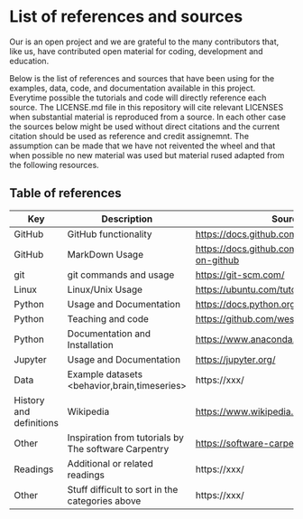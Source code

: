 # List of references and sources

Our is an open project and we are grateful to the many contributors that, like us, have contributed open material for coding, development and education.

Below is the list of references and sources that have been using for the examples, data, code, and documentation available in this project. Everytime possible the tutorials and code will directly reference each source. The LICENSE.md file in this repository will cite relevant LICENSES when substantial material is reproduced from a source. In each other case the sources below might be used without direct citations and the current citation should be used as reference and credit assignemnt. The assumption can be made that we have not reivented the wheel and that when possible no new material was used but material rused adapted from the following resources.

## Table of references

| Key | Description | Source | 
| --------- | -------- | -------- |
| GitHub | GitHub functionality | https://docs.github.com/en/github |
| GitHub | MarkDown Usage |  https://docs.github.com/en/github/writing-on-github |
| git | git commands and usage | https://git-scm.com/ |
| Linux | Linux/Unix Usage | https://ubuntu.com/tutorials |
| Python | Usage and Documentation | https://docs.python.org |
| Python | Teaching and code | https://github.com/wesm/pydata-book |
| Python | Documentation and Installation | https://www.anaconda.com |
| Jupyter | Usage and Documentation | https://jupyter.org/ |
| Data | Example datasets <behavior,brain,timeseries> | https://xxx/ |
| History and definitions | Wikipedia | https://www.wikipedia.org/ |
| Other | Inspiration from tutorials by The software Carpentry| https://software-carpentry.org/lessons/ |
| Readings | Additional or related readings | https://xxx/ |
| Other | Stuff difficult to sort in the categories above | https://xxx/ |
